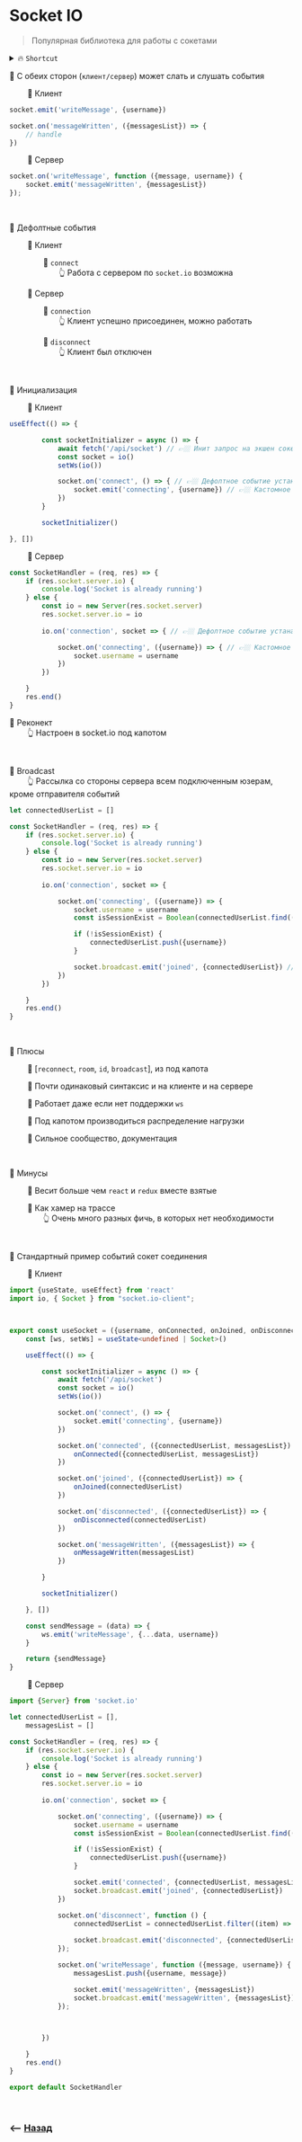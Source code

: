 # Socket IO
> Популярная библиотека для работы с сокетами

<details>
<summary> 🔥 <code>Shortcut</code></summary>

___

🎯 [`reconnect`, `room`, `id`, `broadcast`],  из под капота

🎯 Почти одинаковый синтаксис и на клиенте и на сервере

🎯 Работает даже если нет поддержки `ws`  
&emsp;&emsp; 👆 `Long-polling`

🎯 Под капотом производиться распределение нагрузки

🎯 Весит больше чем `react` и `redux` вместе взятые  
&emsp;&emsp; 👆 Годиться для `mvp`, или сильно завязанного на `ws` приложения

___

</details>

💠 С обеих сторон (`клиент/сервер`) может слать и слушать события

&emsp;&emsp; 🔹 Клиент
```typescript jsx
socket.emit('writeMessage', {username})

socket.on('messageWritten', ({messagesList}) => {
    // handle
})
```

&emsp;&emsp; 🔹 Сервер
```typescript jsx
socket.on('writeMessage', function ({message, username}) {
    socket.emit('messageWritten', {messagesList})
});
```

<br>

💠 Дефолтные события  

&emsp;&emsp; 🔹 Клиент

&emsp;&emsp;&emsp;&emsp; 🎯 `connect`  
&emsp;&emsp;&emsp;&emsp;&emsp;&emsp; 👆 Работа с сервером по  `socket.io` возможна     

&emsp;&emsp; 🔹 Сервер

&emsp;&emsp;&emsp;&emsp; 🎯 `connection`  
&emsp;&emsp;&emsp;&emsp;&emsp;&emsp; 👆 Клиент успешно присоединен, можно работать

&emsp;&emsp;&emsp;&emsp; 🎯 `disconnect`  
&emsp;&emsp;&emsp;&emsp;&emsp;&emsp; 👆 Клиент был отключен

<br>

💠 Инициализация

&emsp;&emsp; 🔹 Клиент
```typescript jsx
useEffect(() => {

        const socketInitializer = async () => {
            await fetch('/api/socket') // 👉🏼 Инит запрос на экшен сокета
            const socket = io()
            setWs(io())

            socket.on('connect', () => { // 👉🏼 Дефолтное событие устанавливающее соединение
                socket.emit('connecting', {username}) // 👉🏼 Кастомное событие, записывающеее на сервер данны подключенного юзера 
            })
        }

        socketInitializer()

}, [])
```

&emsp;&emsp; 🔹 Сервер

```typescript jsx
const SocketHandler = (req, res) => {
    if (res.socket.server.io) {
        console.log('Socket is already running')
    } else {
        const io = new Server(res.socket.server)
        res.socket.server.io = io
        
        io.on('connection', socket => { // 👉🏼 Дефолтное событие устанавливающее соединение

            socket.on('connecting', ({username}) => { // 👉🏼 Кастомное событие, записывающеее данные подключенного юзера
                socket.username = username
            })
        })

    }
    res.end()
}
```

💠 Реконект  
&emsp;&emsp; 👆 Настроен в socket.io под капотом     

<br>

💠 Broadcast   
&emsp;&emsp; 👆 Рассылка со стороны сервера всем подключенным юзерам, кроме отправителя событий
```typescript jsx
let connectedUserList = []

const SocketHandler = (req, res) => {
    if (res.socket.server.io) {
        console.log('Socket is already running')
    } else {
        const io = new Server(res.socket.server)
        res.socket.server.io = io
        
        io.on('connection', socket => {

            socket.on('connecting', ({username}) => {
                socket.username = username
                const isSessionExist = Boolean(connectedUserList.find((item) => item.username === username))

                if (!isSessionExist) {
                    connectedUserList.push({username})
                }

                socket.broadcast.emit('joined', {connectedUserList}) // 👉🏼 Разослать всем подключенным юзерам кроме того который подклчился, актуальный список подключенных юзеров 
            })
        })

    }
    res.end()
}
```

<br>

💠 Плюсы

&emsp;&emsp; 🎯 [`reconnect`, `room`, `id`, `broadcast`],  из под капота      

&emsp;&emsp; 🎯 Почти одинаковый синтаксис и на клиенте и на сервере

&emsp;&emsp; 🎯 Работает даже если нет поддержки `ws`

&emsp;&emsp; 🎯 Под капотом производиться распределение нагрузки

&emsp;&emsp; 🎯 Сильное сообщество, документация

<br>

💠 Минусы

&emsp;&emsp; 🎯 Весит больше чем `react` и `redux` вместе взятые

&emsp;&emsp; 🎯 Как хамер на трассе  
&emsp;&emsp;&emsp;&emsp; 👆 Очень много разных фичь, в которых нет необходимости   

<br>

💠 Стандартный пример событий сокет соединения

&emsp;&emsp; 🔹 Клиент      
```typescript jsx
import {useState, useEffect} from 'react'
import io, { Socket } from "socket.io-client";



export const useSocket = ({username, onConnected, onJoined, onDisconnected, onMessageWritten}) => {
    const [ws, setWs] = useState<undefined | Socket>()

    useEffect(() => {

        const socketInitializer = async () => {
            await fetch('/api/socket')
            const socket = io()
            setWs(io())

            socket.on('connect', () => {
                socket.emit('connecting', {username})
            })

            socket.on('connected', ({connectedUserList, messagesList}) => {
                onConnected({connectedUserList, messagesList})
            })

            socket.on('joined', ({connectedUserList}) => {
                onJoined(connectedUserList)
            })

            socket.on('disconnected', ({connectedUserList}) => {
                onDisconnected(connectedUserList)
            })

            socket.on('messageWritten', ({messagesList}) => {
                onMessageWritten(messagesList)
            })

        }

        socketInitializer()

    }, [])

    const sendMessage = (data) => {
        ws.emit('writeMessage', {...data, username})
    }

    return {sendMessage}
}
```

&emsp;&emsp; 🔹 Сервер
```typescript jsx
import {Server} from 'socket.io'

let connectedUserList = [],
    messagesList = []

const SocketHandler = (req, res) => {
    if (res.socket.server.io) {
        console.log('Socket is already running')
    } else {
        const io = new Server(res.socket.server)
        res.socket.server.io = io
        
        io.on('connection', socket => {

            socket.on('connecting', ({username}) => {
                socket.username = username
                const isSessionExist = Boolean(connectedUserList.find((item) => item.username === username))

                if (!isSessionExist) {
                    connectedUserList.push({username})
                }

                socket.emit('connected', {connectedUserList, messagesList})
                socket.broadcast.emit('joined', {connectedUserList})
            })

            socket.on('disconnect', function () {
                connectedUserList = connectedUserList.filter((item) => item.username !== socket.username)
                
                socket.broadcast.emit('disconnected', {connectedUserList});
            });

            socket.on('writeMessage', function ({message, username}) {
                messagesList.push({username, message})

                socket.emit('messageWritten', {messagesList})
                socket.broadcast.emit('messageWritten', {messagesList})
            });



        })

    }
    res.end()
}

export default SocketHandler
```

<br>

### ⟵ **<a href="../../readme.md">Назад</a>**